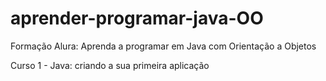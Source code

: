 # aprender-programar-java-OO
Formação Alura: Aprenda a programar em Java com Orientação a Objetos

Curso 1 - Java: criando a sua primeira aplicação
